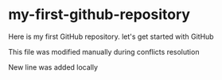 # my-first-github-repository
Here is my first GitHub repository. let's get started with GitHub

This file was modified manually during conflicts resolution

New line was added locally